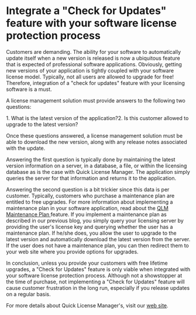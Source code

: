 # Integrate a "Check for Updates" feature with your software license protection process

Customers are demanding. The ability for your software to automatically update itself when a new version is released is now a ubiquitous feature that is expected of professional software applications. Obviously, getting new versions of your application is tightly coupled with your software license model. Typically, not all users are allowed to upgrade for free!  Therefore, integration of a "check for updates" feature with your licensing software is a must.

A license management solution must provide answers to the following two questions:

1\. What is the latest version of the application?2. Is this customer allowed to upgrade to the latest version?

Once these questions answered, a license management solution must be able to download the new version, along with any release notes associated with the update.

Answering the first question is typically done by maintaining the latest version information on a server, in a database, a file, or within the licensing database as is the case with Quick License Manager. The application simply queries the server for that information and returns it to the application.

Answering the second question is a bit trickier since this data is per customer. Typically, customers who purchase a maintenance plan are entitled to free upgrades. For more information about implementing a maintenance plan in your software application, read about the [QLM Maintenance Plan ](https://support.soraco.co/hc/en-us/articles/203184080-QLM-Maintenance-Plan)feature. If you implement a maintenance plan as described in our previous blog, you simply query your licensing server by providing the user's license key and querying whether the user has a maintenance plan. If he/she does, you allow the user to upgrade to the latest version and automatically download the latest version from the server. If the user does not have a maintenance plan, you can then redirect them to your web site where you provide options for upgrades.

In conclusion, unless you provide your customers with free lifetime upgrades, a "Check for Updates" feature is only viable when integrated with your software license protection process. Although not a showstopper at the time of purchase, not implementing a "Check for Updates" feature will cause customer frustration in the long run, especially if you release updates on a regular basis.

For more details about Quick License Manager's, visit our [web site](https://soraco.co/quick-license-manager).
